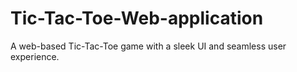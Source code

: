 # Tic-Tac-Toe-Web-application
A web-based Tic-Tac-Toe game with a sleek UI and seamless user experience.
